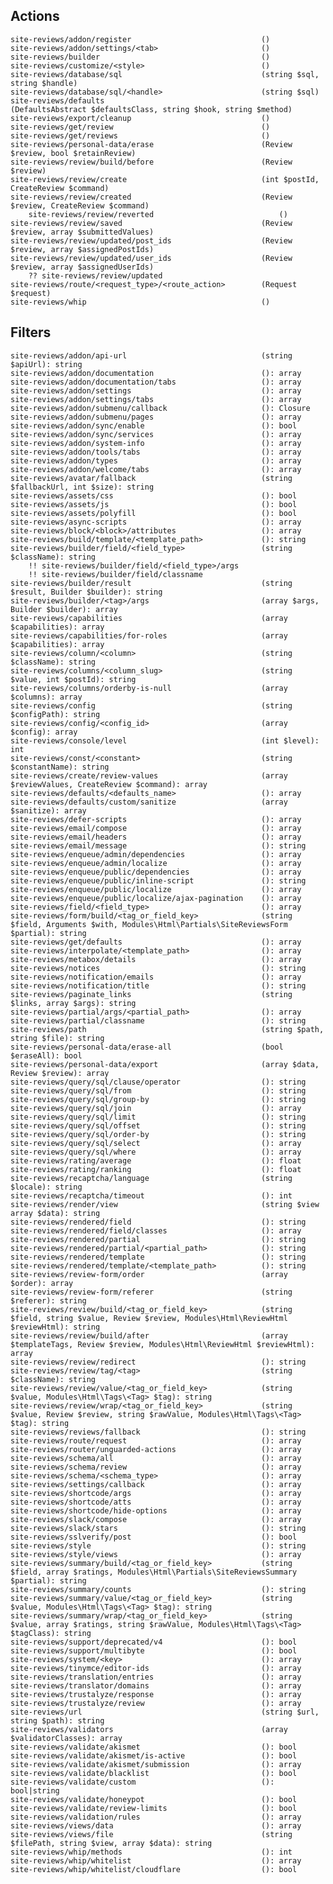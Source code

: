 ## Actions

    site-reviews/addon/register                             ()
    site-reviews/addon/settings/<tab>                       ()
    site-reviews/builder                                    ()
    site-reviews/customize/<style>                          ()
    site-reviews/database/sql                               (string $sql, string $handle)
    site-reviews/database/sql/<handle>                      (string $sql)
    site-reviews/defaults                                   (DefaultsAbstract $defaultsClass, string $hook, string $method)
    site-reviews/export/cleanup                             ()
    site-reviews/get/review                                 ()
    site-reviews/get/reviews                                ()
    site-reviews/personal-data/erase                        (Review $review, bool $retainReview)
    site-reviews/review/build/before                        (Review $review)
    site-reviews/review/create                              (int $postId, CreateReview $command)
    site-reviews/review/created                             (Review $review, CreateReview $command)
        site-reviews/review/reverted                            ()
    site-reviews/review/saved                               (Review $review, array $submittedValues)
    site-reviews/review/updated/post_ids                    (Review $review, array $assignedPostIds)
    site-reviews/review/updated/user_ids                    (Review $review, array $assignedUserIds)
        ?? site-reviews/review/updated
    site-reviews/route/<request_type>/<route_action>        (Request $request)
    site-reviews/whip                                       ()

## Filters

    site-reviews/addon/api-url                              (string $apiUrl): string
    site-reviews/addon/documentation                        (): array
    site-reviews/addon/documentation/tabs                   (): array
    site-reviews/addon/settings                             (): array
    site-reviews/addon/settings/tabs                        (): array
    site-reviews/addon/submenu/callback                     (): Closure
    site-reviews/addon/submenu/pages                        (): array
    site-reviews/addon/sync/enable                          (): bool
    site-reviews/addon/sync/services                        (): array
    site-reviews/addon/system-info                          (): array
    site-reviews/addon/tools/tabs                           (): array
    site-reviews/addon/types                                (): array
    site-reviews/addon/welcome/tabs                         (): array
    site-reviews/avatar/fallback                            (string $fallbackUrl, int $size): string
    site-reviews/assets/css                                 (): bool
    site-reviews/assets/js                                  (): bool
    site-reviews/assets/polyfill                            (): bool
    site-reviews/async-scripts                              (): array
    site-reviews/block/<block>/attributes                   (): array
    site-reviews/build/template/<template_path>             (): string
    site-reviews/builder/field/<field_type>                 (string $className): string
        !! site-reviews/builder/field/<field_type>/args
        !! site-reviews/builder/field/classname
    site-reviews/builder/result                             (string $result, Builder $builder): string
    site-reviews/builder/<tag>/args                         (array $args, Builder $builder): array
    site-reviews/capabilities                               (array $capabilities): array
    site-reviews/capabilities/for-roles                     (array $capabilities): array
    site-reviews/column/<column>                            (string $className): string
    site-reviews/columns/<column_slug>                      (string $value, int $postId): string
    site-reviews/columns/orderby-is-null                    (array $columns): array
    site-reviews/config                                     (string $configPath): string
    site-reviews/config/<config_id>                         (array $config): array
    site-reviews/console/level                              (int $level): int
    site-reviews/const/<constant>                           (string $constantName): string
    site-reviews/create/review-values                       (array $reviewValues, CreateReview $command): array
    site-reviews/defaults/<defaults_name>                   (): array
    site-reviews/defaults/custom/sanitize                   (array $sanitize): array
    site-reviews/defer-scripts                              (): array
    site-reviews/email/compose                              (): array
    site-reviews/email/headers                              (): array
    site-reviews/email/message                              (): string
    site-reviews/enqueue/admin/dependencies                 (): array
    site-reviews/enqueue/admin/localize                     (): array
    site-reviews/enqueue/public/dependencies                (): array
    site-reviews/enqueue/public/inline-script               (): string
    site-reviews/enqueue/public/localize                    (): array
    site-reviews/enqueue/public/localize/ajax-pagination    (): array
    site-reviews/field/<field_type>                         (): array
    site-reviews/form/build/<tag_or_field_key>              (string $field, Arguments $with, Modules\Html\Partials\SiteReviewsForm $partial): string
    site-reviews/get/defaults                               (): array
    site-reviews/interpolate/<template_path>                (): array
    site-reviews/metabox/details                            (): array
    site-reviews/notices                                    (): string
    site-reviews/notification/emails                        (): array
    site-reviews/notification/title                         (): string
    site-reviews/paginate_links                             (string $links, array $args): string
    site-reviews/partial/args/<partial_path>                (): array
    site-reviews/partial/classname                          (): string
    site-reviews/path                                       (string $path, string $file): string
    site-reviews/personal-data/erase-all                    (bool $eraseAll): bool
    site-reviews/personal-data/export                       (array $data, Review $review): array
    site-reviews/query/sql/clause/operator                  (): string
    site-reviews/query/sql/from                             (): string
    site-reviews/query/sql/group-by                         (): string
    site-reviews/query/sql/join                             (): array
    site-reviews/query/sql/limit                            (): string
    site-reviews/query/sql/offset                           (): string
    site-reviews/query/sql/order-by                         (): string
    site-reviews/query/sql/select                           (): array
    site-reviews/query/sql/where                            (): array
    site-reviews/rating/average                             (): float
    site-reviews/rating/ranking                             (): float
    site-reviews/recaptcha/language                         (string $locale): string
    site-reviews/recaptcha/timeout                          (): int
    site-reviews/render/view                                (string $view array $data): string
    site-reviews/rendered/field                             (): string
    site-reviews/rendered/field/classes                     (): array
    site-reviews/rendered/partial                           (): string
    site-reviews/rendered/partial/<partial_path>            (): string
    site-reviews/rendered/template                          (): string
    site-reviews/rendered/template/<template_path>          (): string
    site-reviews/review-form/order                          (array $order): array
    site-reviews/review-form/referer                        (string $referer): string
    site-reviews/review/build/<tag_or_field_key>            (string $field, string $value, Review $review, Modules\Html\ReviewHtml $reviewHtml): string
    site-reviews/review/build/after                         (array $templateTags, Review $review, Modules\Html\ReviewHtml $reviewHtml): array
    site-reviews/review/redirect                            (): string
    site-reviews/review/tag/<tag>                           (string $className): string
    site-reviews/review/value/<tag_or_field_key>            (string $value, Modules\Html\Tags\<Tag> $tag): string
    site-reviews/review/wrap/<tag_or_field_key>             (string $value, Review $review, string $rawValue, Modules\Html\Tags\<Tag> $tag): string
    site-reviews/reviews/fallback                           (): string
    site-reviews/route/request                              (): array
    site-reviews/router/unguarded-actions                   (): array
    site-reviews/schema/all                                 (): array
    site-reviews/schema/review                              (): array
    site-reviews/schema/<schema_type>                       (): array
    site-reviews/settings/callback                          (): array
    site-reviews/shortcode/args                             (): array
    site-reviews/shortcode/atts                             (): array
    site-reviews/shortcode/hide-options                     (): array
    site-reviews/slack/compose                              (): array
    site-reviews/slack/stars                                (): string
    site-reviews/sslverify/post                             (): bool
    site-reviews/style                                      (): string
    site-reviews/style/views                                (): array
    site-reviews/summary/build/<tag_or_field_key>           (string $field, array $ratings, Modules\Html\Partials\SiteReviewsSummary $partial): string
    site-reviews/summary/counts                             (): string
    site-reviews/summary/value/<tag_or_field_key>           (string $value, Modules\Html\Tags\<Tag> $tag): string
    site-reviews/summary/wrap/<tag_or_field_key>            (string $value, array $ratings, string $rawValue, Modules\Html\Tags\<Tag> $tagClass): string
    site-reviews/support/deprecated/v4                      (): bool
    site-reviews/support/multibyte                          (): bool
    site-reviews/system/<key>                               (): array
    site-reviews/tinymce/editor-ids                         (): array
    site-reviews/translation/entries                        (): array
    site-reviews/translator/domains                         (): array
    site-reviews/trustalyze/response                        (): array
    site-reviews/trustalyze/review                          (): array
    site-reviews/url                                        (string $url, string $path): string
    site-reviews/validators                                 (array $validatorClasses): array
    site-reviews/validate/akismet                           (): bool
    site-reviews/validate/akismet/is-active                 (): bool
    site-reviews/validate/akismet/submission                (): array
    site-reviews/validate/blacklist                         (): bool
    site-reviews/validate/custom                            (): bool|string
    site-reviews/validate/honeypot                          (): bool
    site-reviews/validate/review-limits                     (): bool
    site-reviews/validation/rules                           (): array
    site-reviews/views/data                                 (): array
    site-reviews/views/file                                 (string $filePath, string $view, array $data): string
    site-reviews/whip/methods                               (): int
    site-reviews/whip/whitelist                             (): array
    site-reviews/whip/whitelist/cloudflare                  (): bool
